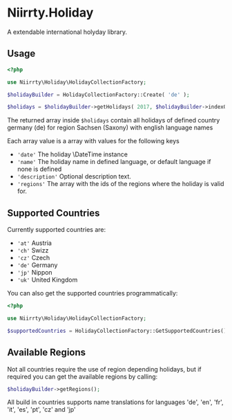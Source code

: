 # Niirrty.Holiday

A extendable international holyday library.

## Usage

```php
<?php

use Niirrty\Holiday\HolidayCollectionFactory;

$holidayBuilder = HolidayCollectionFactory::Create( 'de' );

$holidays = $holidayBuilder->getHolidays( 2017, $holidayBuilder->indexOfRegion( 'Sachsen' ), 'en' );
```

The returned array inside `$holidays` contain all holidays of defined country germany (de) for region Sachsen (Saxony)
with english language names

Each array value is a array with values for the following keys
 
* `'date'` The holiday \DateTime instance
* `'name'` The holiday name in defined language, or default language if none is defined
* `'description'` Optional description text.
* `'regions'` The array with the ids of the regions where the holiday is valid for.

## Supported Countries

Currently supported countries are:
 
* `'at'` Austria
* `'ch'` Swizz
* `'cz'` Czech
* `'de'` Germany
* `'jp'` Nippon
* `'uk'` United Kingdom

You can also get the supported countries programmatically:

```php
<?php

use Niirrty\Holiday\HolidayCollectionFactory;

$supportedCountries = HolidayCollectionFactory::GetSupportedCountries();
```

## Available Regions

Not all countries require the use of region depending holidays, but if required
you can get the available regions by calling:

```php
$holidayBuilder->getRegions();
```

All build in countries supports name translations for languages 'de', 'en', 'fr', 'it', 'es', 'pt', 'cz' and 'jp'
